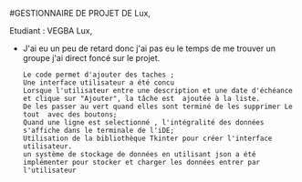 #GESTIONNAIRE DE PROJET DE Lux,

Etudiant : VEGBA Lux,

- J'ai eu un peu de retard donc j'ai pas eu le temps de me trouver un groupe j'ai direct foncé sur le projet.

      Le code permet d'ajouter des taches ;
      Une interface utilisateur a été concu
      Lorsque l'utilisateur entre une description et une date d'échéance et clique sur "Ajouter", la tâche est  ajoutée à la liste.
      De les passer au vert quand elles sont terminé de les supprimer Le tout  avec des boutons;
      Quand une ligne est selectionné , l'intégralité des données s'affiche dans le terminale de l'iDE;
      Utilisation de la bibliothèque Tkinter pour créer l'interface utilisateur.
      un système de stockage de données en utilisant json a été implémenter pour stocker et charger les données entrer par l'utilisateur

